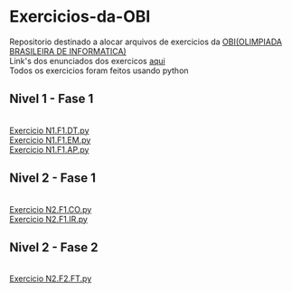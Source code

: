 # Exercicios-da-OBI
Repositorio destinado a alocar arquivos de exercicios da <a href = "https://olimpiada.ic.unicamp.br/">OBI(OLIMPIADA BRASILEIRA DE INFORMATICA)</a><br>
Link's dos enunciados dos exercicos <a href = "#links">aqui</a><br>
Todos os exercicios foram feitos usando python 
<!DOCTYPE html>
<html>
  <body>
    <div id = "links">
     <h2> Nivel 1 - Fase 1 </h2><br>
     <a href = "https://olimpiada.ic.unicamp.br/pratique/p1/2020/f1/tesouro/">Exercicio N1.F1.DT.py<a/><br>
      <a href = "https://olimpiada.ic.unicamp.br/pratique/p1/2020/f1/emoticons/">Exercicio N1.F1.EM.py<a/><br>
      <a href = "https://olimpiada.ic.unicamp.br/pratique/p2/2020/f1/acelerador/">Exercicio N1.F1.AP.py<a/><br>
     <h2> Nivel 2 - Fase 1 </h2><br>
      <a href = "https://olimpiada.ic.unicamp.br/pratique/p2/2020/f1/camisetas/">Exercicio N2.F1.CO.py<a/><br>
      <a href = "https://olimpiada.ic.unicamp.br/pratique/p2/2020/f1/irmaos/">Exercicio N2.F1.IR.py<a/><br>
     <h2> Nivel 2 - Fase 2 </h2><br>
      <a href = "https://olimpiada.ic.unicamp.br/pratique/p2/2020/f2/fotografia/">Exercicio N2.F2.FT.py<a/> <br>
    </div>
  </body>
</html>
